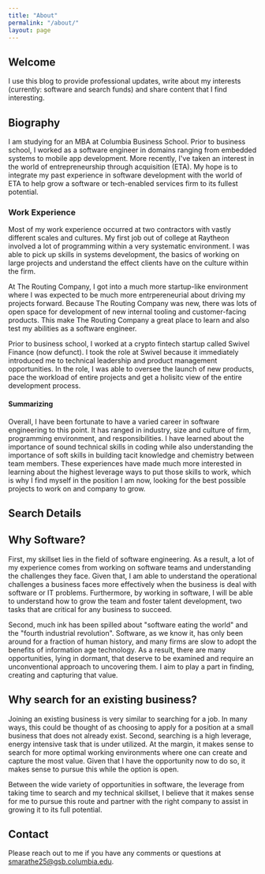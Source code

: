 ```yaml
---
title: "About"
permalink: "/about/"
layout: page
---
```


## Welcome

I use this blog to provide professional updates, write about my interests (currently: software and search funds) and share content that I find interesting.

## Biography

I am studying for an MBA at Columbia Business School. Prior to business school, I worked as a software engineer in domains ranging from embedded systems to mobile app development. More recently, I've taken an interest in the world of entrepreneurship through acquisition (ETA). My hope is to integrate my past experience in software development with the world of ETA to help grow a software or tech-enabled services firm to its fullest potential.

### Work Experience

Most of my work experience occurred at two contractors with vastly different scales and cultures. My first job out of college at Raytheon involved a lot of programming within a very systematic environment. I was able to pick up skills in systems development, the basics of working on large projects and understand the effect clients have on the culture within the firm.

At The Routing Company, I got into a much more startup-like environment where I was expected to be much more entrpereneurial about driving my projects forward. Because The Routing Company was new, there was lots of open space for development of new internal tooling and customer-facing products. This make The Routing Company a great place to learn and also test my abilities as a software engineer.

Prior to business school, I worked at a crypto fintech startup called Swivel Finance (now defunct). I took the role at Swivel because it immediately introduced me to technical leadership and product management opportunities. In the role, I was able to oversee the launch of new products, pace the workload of entire projects and get a holisitc view of the entire development process.

#### Summarizing

Overall, I have been fortunate to have a varied career in software engineering to this point. It has ranged in industry, size and culture of firm, programming environment, and responsibilities. I have learned about the importance of sound technical skills in coding while also understanding the importance of soft skills in building tacit knowledge and chemistry between team members. These experiences have made much more interested in learning about the highest leverage ways to put those skills to work, which is why I find myself in the position I am now, looking for the best possible projects to work on and company to grow.

## Search Details

## Why Software?

First, my skillset lies in the field of software engineering. As a result, a lot of my experience comes from working on software teams and understanding the challenges they face. Given that, I am able to understand the operational challenges a business faces more effectively when the business is deal with software or IT problems. Furthermore, by working in software, I will be able to understand how to grow the team and foster talent development, two tasks that are critical for any business to succeed.

Second, much ink has been spilled about "software eating the world" and the "fourth industrial revolution". Software, as we know it, has only been around for a fraction of human history, and many firms are slow to adopt the benefits of information age technology. As a result, there are many opportunities, lying in dormant, that deserve to be examined and require an unconventional approach to uncovering them. I aim to play a part in finding, creating and capturing that value.

## Why search for an existing business?

Joining an existing business is very similar to searching for a job. In many ways, this could be thought of as choosing to apply for a position at a small business that does not already exist. Second, searching is a high leverage, energy intensive task that is under utilized. At the margin, it makes sense to search for more optimal working environments where one can create and capture the most value. Given that I have the opportunity now to do so, it makes sense to pursue this while the option is open.

Between the wide variety of opportunities in software, the leverage from taking time to search and my technical skillset, I believe that it makes sense for me to pursue this route and partner with the right company to assist in growing it to its full potential.

## Contact

Please reach out to me if you have any comments or questions at smarathe25@gsb.columbia.edu.
